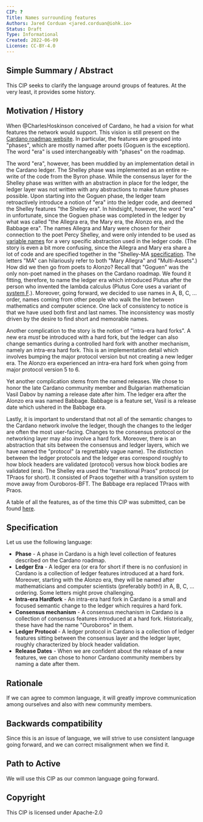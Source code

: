 ```yaml
---
CIP: ?
Title: Names surrounding features
Authors: Jared Corduan <jared.corduan@iohk.io>
Status: Draft
Type: Informational
Created: 2022-06-09
License: CC-BY-4.0
---
```


## Simple Summary / Abstract

This CIP seeks to clarify the language around groups of features.
At the very least, it provides some history.

## Motivation / History

When @CharlesHoskinson conceived of Cardano, he had a vision for what features the network would support.
This vision is still present on the [Cardano roadmap website](https://roadmap.cardano.org).
In particular, the features are grouped into "phases", which are mostly named after poets (Goguen is the exception).
The word "era" is used interchangeably with "phases" on the roadmap.

The word "era", however, has been muddled by an implementation detail in the Cardano ledger.
The Shelley phase was implemented as an entire re-write of the code from the Byron phase.
While the consensus layer for the Shelley phase was written with an abstraction in place for the ledger,
the ledger layer was not written with any abstractions to make future phases possible.
Upon starting into the Goguen phase, the ledger team retroactively introduce a notion of "era"
into the ledger code, and deemed the Shelley features "the Shelley era".
In hindsight, however, the word "era" in unfortunate, since the Goguen phase was completed in the ledger
by what was called "the Allegra era, the Mary era, the Alonzo era, and the Babbage era".
The names Allegra and Mary were chosen for their connection to the poet Percy Shelley,
and were only intended to be used as
[variable names](https://github.com/input-output-hk/cardano-ledger/blob/1cbf1fc2bb005a8206e5b5a7cdf44d35baaca455/eras/shelley-ma/impl/src/Cardano/Ledger/Allegra.hs#L40)
for a very specific abstraction used in the ledger code.
(The story is even a bit more confusing, since the Allegra and Mary era share a lot of code
and are specified together in the "Shelley-MA
[specification](https://hydra.iohk.io/job/Cardano/cardano-ledger/specs.shelley-ma/latest/download-by-type/doc-pdf/shelley-ma).
The letters "MA" can hilariously refer to both "Mary Allegra" and "Multi-Assets".)
How did we then go from poets to Alonzo?
Recall that "Goguen" was the only non-poet named in the phases on the Cardano roadmap.
We found it fitting, therefore, to name the ledger era which introduced Plutus
after the person who invented the lambda calculus
(Plutus Core uses a variant of [system F](https://en.wikipedia.org/wiki/System_F).).
Moreover, going forward, we decided to use names in A, B, C, ... order, names coming from
other people who walk the line between mathematics and computer science.
One lack of consistency to notice is that we have used both first and last names.
The inconsistency was mostly driven by the desire to find short and memorable names.

Another complication to the story is the notion of "intra-era hard forks".
A new era _must_ be introduced with a hard fork, but the ledger can also
change semantics during a controlled hard fork with another mechanism, namely
an intra-era hard fork.
This is an implementation detail which involves bumping the major protocol version
but not creating a new ledger era.
The Alonzo era experienced an intra-era hard fork when going from major protocol version 5 to 6.

Yet another complication stems from the named releases.
We chose to honor the late Cardano community member and Bulgarian mathematician Vasil Dabov
by naming a release date after him.
The ledger era after the Alonzo era was named Babbage.
Babbage is a feature set, Vasil is a release date which ushered in the Babbage era.

Lastly, it is important to understand that not all of the semantic changes to the Cardano network involve the ledger,
though the changes to the ledger are often the most user-facing.
Changes to the consensus protocol or the networking layer may also involve a hard fork.
Moreover, there is an abstraction that sits between the consensus and ledger layers,
which we have named the "protocol" (a regrettably vague name).
The distinction between the ledger protocols and the ledger eras
correspond roughly to how block headers are validated (protocol) versus
how block bodies are validated (era).
The Shelley era used the "transitional Praos" protocol (or TPraos for short).
It consisted of Praos together with a transition system to move away from Ouroboros-BFT.
The Babbage era replaced TPraos with Praos.

A table of all the features, as of the time this CIP was submitted, can be found [here](feature-table.md).

## Specification

Let us use the following language:

* **Phase** - A phase in Cardano is a high level collection of features described on the Cardano roadmap.
* **Ledger Era** - A ledger era (or era for short if there is no confusion) in Cardano is a collection of ledger features introduced at a hard fork. Moreover, starting with the Alonzo era, they will be named after mathematicians and computer scientists (preferably both!) in A, B, C, ... ordering. Some letters might prove challenging.
* **Intra-era Hardfork** - An intra-era hard fork in Cardano is a small and focused semantic change to the ledger which requires a hard fork.
* **Consensus mechanism** - A consensus mechanism in Cardano is a collection of consensus features introduced at a hard fork. Historically, these have had the name "Ouroboros" in them.
* **Ledger Protocol** - A ledger protocol in Cardano is a collection of ledger features sitting between the consensus layer and the ledger layer, roughly characterized by block header validation.
* **Release Dates** - When we are confident about the release of a new features, we can chose to honor Cardano community members by naming a date after them.


## Rationale

If we can agree to common language, it will greatly improve communication among ourselves and also with new community members.

## Backwards compatibility

Since this is an issue of language, we will strive to use consistent language going forward, and we can correct misalignment when we find it.

## Path to Active

We will use this CIP as our common language going forward.

## Copyright

This CIP is licensed under Apache-2.0
